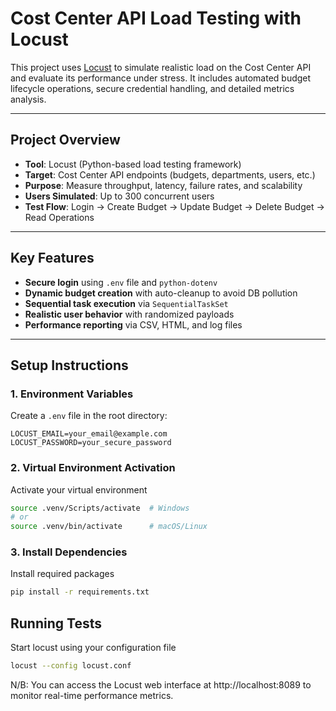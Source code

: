 # Cost Center API Load Testing with Locust

This project uses [Locust](https://locust.io/) to simulate realistic load on the Cost Center API and evaluate its performance under stress. It includes automated budget lifecycle operations, secure credential handling, and detailed metrics analysis.

---

## Project Overview

- **Tool**: Locust (Python-based load testing framework)
- **Target**: Cost Center API endpoints (budgets, departments, users, etc.)
- **Purpose**: Measure throughput, latency, failure rates, and scalability
- **Users Simulated**: Up to 300 concurrent users
- **Test Flow**: Login → Create Budget → Update Budget → Delete Budget → Read Operations

---

## Key Features

- **Secure login** using `.env` file and `python-dotenv`
- **Dynamic budget creation** with auto-cleanup to avoid DB pollution
- **Sequential task execution** via `SequentialTaskSet`
- **Realistic user behavior** with randomized payloads
- **Performance reporting** via CSV, HTML, and log files

---

## Setup Instructions

### 1. Environment Variables

Create a `.env` file in the root directory:

```env
LOCUST_EMAIL=your_email@example.com
LOCUST_PASSWORD=your_secure_password
```

### 2. Virtual Environment Activation

Activate your virtual environment

```bash
source .venv/Scripts/activate  # Windows
# or
source .venv/bin/activate      # macOS/Linux
```

### 3. Install Dependencies

Install required packages

```bash
pip install -r requirements.txt
```

## Running Tests

Start locust using your configuration file

```bash
locust --config locust.conf
```

N/B: You can access the Locust web interface at http://localhost:8089 to monitor real-time performance metrics.
